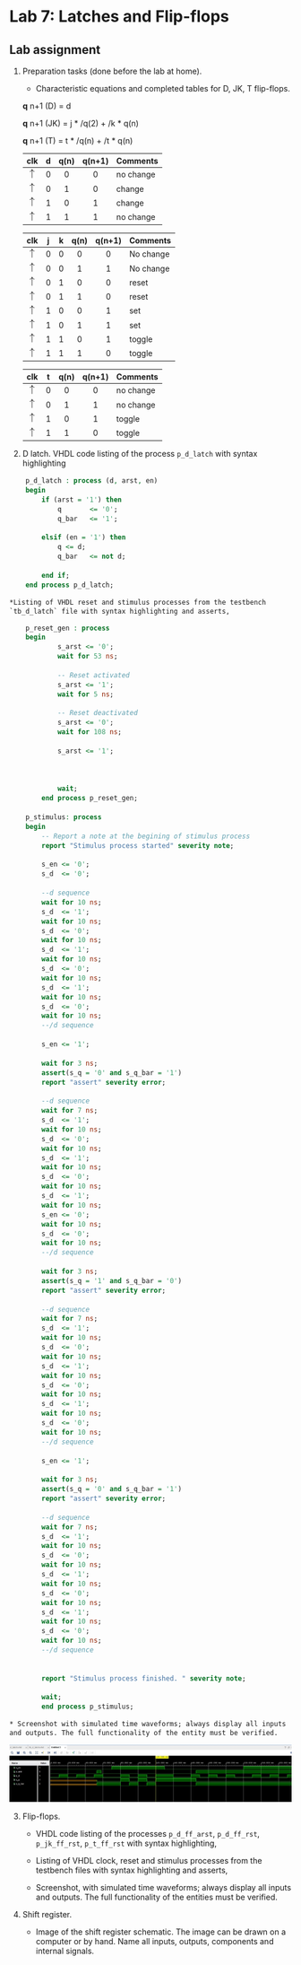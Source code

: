 # Lab 7: Latches and Flip-flops

## Lab assignment

1. Preparation tasks (done before the lab at home). 
    * Characteristic equations and completed tables for D, JK, T flip-flops.
   
   **q** n+1 (D) = d
   
   **q** n+1 (JK) = j * /q(2) + /k * q(n)
   
   **q** n+1 (T) = t * /q(n) + /t * q(n)
   
   
   | **clk** | **d** | **q(n)** | **q(n+1)** | **Comments** |
   | :-: | :-: | :-: | :-: | :-- |
   | ![rising](IMAGES/eq_uparrow.png) | 0 | 0 | 0  | no change |
   | ![rising](IMAGES/eq_uparrow.png) | 0 | 1 | 0 | change |
   | ![rising](IMAGES/eq_uparrow.png) | 1 | 0 | 1 | change |
   | ![rising](IMAGES/eq_uparrow.png) | 1 | 1 | 1 | no change |

   | **clk** | **j** | **k** | **q(n)** | **q(n+1)** | **Comments** |
   | :-: | :-: | :-: | :-: | :-: | :-- |
   | ![rising](IMAGES/eq_uparrow.png) | 0 | 0 | 0 | 0 | No change |
   | ![rising](IMAGES/eq_uparrow.png) | 0 | 0 | 1 | 1 | No change |
   | ![rising](IMAGES/eq_uparrow.png) | 0 | 1 | 0 | 0 | reset |
   | ![rising](IMAGES/eq_uparrow.png) | 0 | 1 | 1 | 0 | reset |
   | ![rising](IMAGES/eq_uparrow.png) | 1 | 0 | 0 | 1 | set |
   | ![rising](IMAGES/eq_uparrow.png) | 1 | 0 | 1 | 1 | set |
   | ![rising](IMAGES/eq_uparrow.png) | 1 | 1 | 0 | 1 | toggle |
   | ![rising](IMAGES/eq_uparrow.png) | 1 | 1 | 1 | 0 | toggle |

   | **clk** | **t** | **q(n)** | **q(n+1)** | **Comments** |
   | :-: | :-: | :-: | :-: | :-- |
   | ![rising](IMAGES/eq_uparrow.png) | 0 | 0 | 0 | no change |
   | ![rising](IMAGES/eq_uparrow.png) | 0 | 1 | 1 | no change |
   | ![rising](IMAGES/eq_uparrow.png) | 1 | 0 | 1 | toggle |
   | ![rising](IMAGES/eq_uparrow.png) | 1 | 1 | 0 | toggle |
    

2. D latch.
VHDL code listing of the process `p_d_latch` with syntax highlighting
    
``` vhdl
    p_d_latch : process (d, arst, en)
    begin
        if (arst = '1') then
            q       <= '0';
            q_bar   <= '1';
            
        elsif (en = '1') then
            q <= d;
            q_bar   <= not d;
            
        end if;
    end process p_d_latch;
```

    *Listing of VHDL reset and stimulus processes from the testbench `tb_d_latch` file with syntax highlighting and asserts,
    
``` vhdl
    p_reset_gen : process
    begin
            s_arst <= '0';
            wait for 53 ns;
            
            -- Reset activated
            s_arst <= '1';   
            wait for 5 ns;
            
            -- Reset deactivated
            s_arst <= '0';
            wait for 108 ns;
            
            s_arst <= '1';
          
            
            
            wait;
        end process p_reset_gen;
    
    p_stimulus: process
    begin
        -- Report a note at the begining of stimulus process
        report "Stimulus process started" severity note;
        
        s_en <= '0';
        s_d  <= '0';
        
        --d sequence
        wait for 10 ns;
        s_d  <= '1';
        wait for 10 ns;
        s_d  <= '0';
        wait for 10 ns;
        s_d  <= '1';
        wait for 10 ns;
        s_d  <= '0';
        wait for 10 ns;
        s_d  <= '1';
        wait for 10 ns;
        s_d  <= '0';
        wait for 10 ns;
        --/d sequence
        
        s_en <= '1';
        
        wait for 3 ns;
        assert(s_q = '0' and s_q_bar = '1')
        report "assert" severity error;
        
        --d sequence
        wait for 7 ns;
        s_d  <= '1';
        wait for 10 ns;
        s_d  <= '0';
        wait for 10 ns;
        s_d  <= '1';
        wait for 10 ns;
        s_d  <= '0';
        wait for 10 ns;
        s_d  <= '1';
        wait for 10 ns;
        s_en <= '0';
        wait for 10 ns;
        s_d  <= '0';
        wait for 10 ns;
        --/d sequence        
        
        wait for 3 ns;
        assert(s_q = '1' and s_q_bar = '0')
        report "assert" severity error;
 
        --d sequence
        wait for 7 ns;
        s_d  <= '1';
        wait for 10 ns;
        s_d  <= '0';
        wait for 10 ns;
        s_d  <= '1';
        wait for 10 ns;
        s_d  <= '0';
        wait for 10 ns;
        s_d  <= '1';
        wait for 10 ns;
        s_d  <= '0';
        wait for 10 ns;
        --/d sequence 
        
        s_en <= '1'; 
        
        wait for 3 ns;
        assert(s_q = '0' and s_q_bar = '1')
        report "assert" severity error;       
        
        --d sequence
        wait for 7 ns;
        s_d  <= '1';
        wait for 10 ns;
        s_d  <= '0';
        wait for 10 ns;
        s_d  <= '1';
        wait for 10 ns;
        s_d  <= '0';
        wait for 10 ns;
        s_d  <= '1';
        wait for 10 ns;
        s_d  <= '0';
        wait for 10 ns;
        --/d sequence         
        

        report "Stimulus process finished. " severity note;
        
        wait;
        end process p_stimulus;
```
       
    * Screenshot with simulated time waveforms; always display all inputs and outputs. The full functionality of the entity must be verified.
 
![Screenshot with simulated time waveforms](IMAGES/schema1.jpg)

3. Flip-flops.
    * VHDL code listing of the processes `p_d_ff_arst`, `p_d_ff_rst`, `p_jk_ff_rst`, `p_t_ff_rst` with syntax highlighting,
    
    
    * Listing of VHDL clock, reset and stimulus processes from the testbench files with syntax highlighting and asserts,
    
    
    * Screenshot, with simulated time waveforms; always display all inputs and outputs. The full functionality of the entities must be verified.




4. Shift register.
    * Image of the shift register schematic. The image can be drawn on a computer or by hand. Name all inputs, outputs, components and internal signals.

